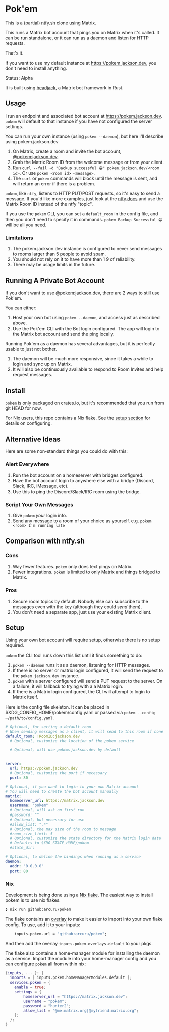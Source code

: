 # Pok'em

This is a (partial) [ntfy.sh](https://ntfy.sh) clone using Matrix.

This runs a Matrix bot account that pings you on Matrix when it's called.
It can be run standalone, or it can run as a daemon and listen for HTTP requests.

That's it.

If you want to use my default instance at https://pokem.jackson.dev, you don't need to install anything.

Status: Alpha

It is built using [headjack](https://github.com/arcuru/headjack), a Matrix bot framework in Rust.

## Usage

I run an endpoint and associated bot account at https://pokem.jackson.dev.
`pokem` will default to that instance if you have not configured the server settings.

You can run your own instance (using `pokem --daemon`), but here I'll describe using pokem.jackson.dev

1. On Matrix, create a room and invite the bot account, [@pokem:jackson.dev](https://matrix.to/#/@pokem:jackson.dev).
2. Grab the Matrix Room ID from the welcome message or from your client.
3. Run `curl --fail -d "Backup successful 😀" pokem.jackson.dev/<room id>`. Or use `pokem <room id> <message>`.
4. The `curl` or `pokem` commands will block until the message is sent, and will return an error if there is a problem.

`pokem`, like `ntfy`, listens to HTTP PUT/POST requests, so it's easy to send a message.
If you'd like more examples, just look at the [ntfy docs](https://docs.ntfy.sh/#step-2-send-a-message) and use the Matrix Room ID instead of the ntfy "topic".

If you use the `pokem` CLI, you can set a `default_room` in the config file, and then you don't need to specify it in commands.
`pokem Backup Successful 😀` will be all you need.

### Limitations

1. The pokem.jackson.dev instance is configured to never send messages to rooms larger than 5 people to avoid spam.
2. You should not rely on it to have more than 1 9 of reliability.
3. There may be usage limits in the future.

## Running A Private Bot Account

If you don't want to use [@pokem:jackson.dev](https://matrix.to/#/@pokem:jackson.dev), there are 2 ways to still use Pok'em.

You can either:

1. Host your own bot using `pokem --daemon`, and access just as described above.
2. Use the Pok'em CLI with the Bot login configured. The app will login to the Matrix bot account and send the ping locally.

Running Pok'em as a daemon has several advantages, but it is perfectly usable to just not bother.

1. The daemon will be much more responsive, since it takes a while to login and sync up on Matrix.
2. It will also be continuously available to respond to Room Invites and help request messages.

## Install

`pokem` is only packaged on crates.io, but it's recommended that you run from git HEAD for now.

For [Nix](https://nixos.org/) users, this repo contains a Nix flake. See the [setup section](#nix) for details on configuring.

## Alternative Ideas

Here are some non-standard things you could do with this:

### Alert Everywhere

1. Run the bot account on a homeserver with bridges configured.
2. Have the bot account login to anywhere else with a bridge (Discord, Slack, IRC, iMessage, etc).
3. Use this to ping the Discord/Slack/IRC room using the bridge.

### Script Your Own Messages

1. Give `pokem` _your_ login info.
2. Send any message to a room of your choice as yourself. e.g. `pokem <room> I'm running late`

## Comparison with ntfy.sh

### Cons

1. Way fewer features. `pokem` only does text pings on Matrix.
2. Fewer integrations. `pokem` is limited to only Matrix and things bridged to Matrix.

### Pros

1. Secure room topics by default. Nobody else can subscribe to the messages even with the key (although they could _send_ them).
2. You don't need a separate app, just use your existing Matrix client.

## Setup

Using your own bot account will require setup, otherwise there is no setup required.

`pokem` the CLI tool runs down this list until it finds something to do:

1. `pokem --daemon` runs it as a daemon, listening for HTTP messages.
2. If there is no server or matrix login configured, it will send the request to the `pokem.jackson.dev` instance.
3. `pokem` with a server configured will send a PUT request to the server. On a failure, it will fallback to trying with a a Matrix login.
4. If there is a Matrix login configured, the CLI will attempt to login to Matrix itself.

Here is the config file skeleton.
It can be placed in $XDG_CONFIG_HOME/pokem/config.yaml or passed via `pokem --config ~/path/to/config.yaml`.

```yaml
# Optional, for setting a default room
# When sending messages as a client, it will send to this room if none is given
default_room: !RoomID:jackson.dev
  # Optional, customize the location of the pokem service

  # Optional, will use pokem.jackson.dev by default


server:
  url: https://pokem.jackson.dev
  # Optional, customize the port if necessary
  port: 80

# Optional, if you want to login to your own Matrix account
# You will need to create the bot account manually
matrix:
  homeserver_url: https://matrix.jackson.dev
  username: "pokem"
  # Optional, will ask on first run
  #password: ""
  # Optional, but necessary for use
  #allow_list: ".*"
  # Optional, the max size of the room to message
  #room_size_limit: 5
  # Optional, customize the state directory for the Matrix login data
  # Defaults to $XDG_STATE_HOME/pokem
  #state_dir:

# Optional, to define the bindings when running as a service
daemon:
  addr: "0.0.0.0"
  port: 80
```

### Nix

Development is being done using a [Nix flake](https://nixos.wiki/wiki/Flakes).
The easiest way to install pokem is to use nix flakes.

```bash
❯ nix run github:arcuru/pokem
```

The flake contains an [overlay](https://nixos.wiki/wiki/Overlays) to make it easier to import into your own flake config.
To use, add it to your inputs:

```nix
    inputs.pokem.url = "github:arcuru/pokem";
```

And then add the overlay `inputs.pokem.overlays.default` to your pkgs.

The flake also contains a home-manager module for installing the daemon as a service.
Import the module into your home-manager config and you can configure `pokem` all from within nix:

```nix
{inputs, ... }: {
  imports = [ inputs.pokem.homeManagerModules.default ];
  services.pokem = {
    enable = true;
    settings = {
        homeserver_url = "https://matrix.jackson.dev";
        username = "pokem";
        password = "hunter2";
        allow_list = "@me:matrix.org|@myfriend:matrix.org";
    };
  };
}
```
